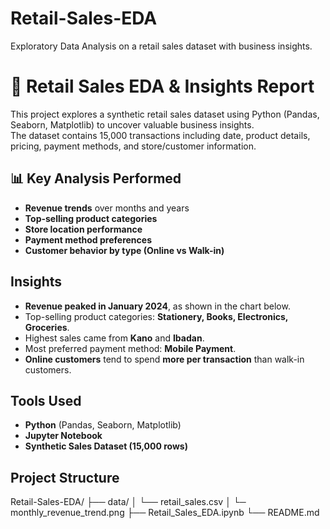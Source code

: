 # Retail-Sales-EDA
Exploratory Data Analysis on a retail sales dataset with business insights.
# 🛒 Retail Sales EDA & Insights Report

This project explores a synthetic retail sales dataset using Python (Pandas, Seaborn, Matplotlib) to uncover valuable business insights.  
The dataset contains 15,000 transactions including date, product details, pricing, payment methods, and store/customer information.

## 📊 Key Analysis Performed
- **Revenue trends** over months and years
- **Top-selling product categories**
- **Store location performance**
- **Payment method preferences**
- **Customer behavior by type (Online vs Walk-in)**

##  Insights
-  **Revenue peaked in January 2024**, as shown in the chart below.
-  Top-selling product categories: **Stationery, Books, Electronics, Groceries**.
-  Highest sales came from **Kano** and **Ibadan**.
-  Most preferred payment method: **Mobile Payment**.
-  **Online customers** tend to spend **more per transaction** than walk-in customers.
  
##  Tools Used
- **Python** (Pandas, Seaborn, Matplotlib)
- **Jupyter Notebook**
- **Synthetic Sales Dataset (15,000 rows)**

##  Project Structure
Retail-Sales-EDA/
├── data/
│   └── retail_sales.csv
│   └─ monthly_revenue_trend.png
├── Retail_Sales_EDA.ipynb
└── README.md

